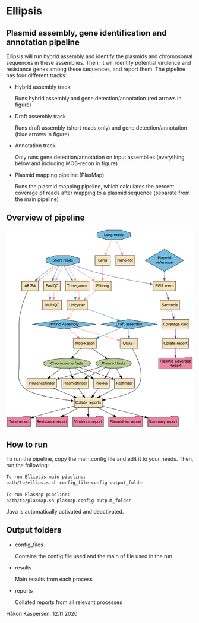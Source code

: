 # Ellipsis
## Plasmid assembly, gene identification and annotation pipeline

Ellipsis will run hybrid assembly and identify the plasmids and chromosomal sequences in these assemblies.
Then, it will identify potential virulence and resistance genes among these sequences, and report them. 
The pipeline has four different tracks:

- Hybrid assembly track

   Runs hybrid assembly and gene detection/annotation (red arrows in figure)

- Draft assembly track

   Runs draft assembly (short reads only) and gene detection/annotation (blue arrows in figure)

- Annotation track

   Only runs gene detection/annotation on input assemblies (everything below and including MOB-recon in figure)

- Plasmid mapping pipeline (PlasMap)

   Runs the plasmid mapping pipeline, which calculates the percent coverage of reads after mapping to a plasmid sequence (separate from the main pipeline)

## Overview of pipeline
![Ellipsis pipeline](pipeline.png)


## How to run
To run the pipeline, copy the main.config file and edit it to your needs.
Then, run the following:

```
To run Ellipsis main pipeline:
path/to/ellipsis.sh config_file.config output_folder

To run PlasMap pipeline:
path/to/plasmap.sh plasmap.config output_folder
```
Java is automatically activated and deactivated.

## Output folders

- config_files

   Contains the config file used and the main.nf file used in the run

- results

   Main results from each process

- reports

   Collated reports from all relevant processes

Håkon Kaspersen,
12.11.2020

